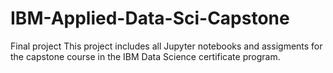 # IBM-Applied-Data-Sci-Capstone
Final project 
This project includes all Jupyter notebooks and assigments for the capstone course in the IBM Data Science certificate program. 
